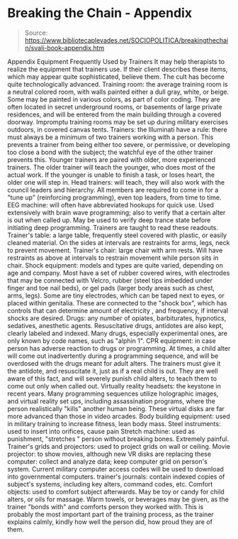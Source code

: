 # Breaking the Chain - Appendix

> Source: https://www.bibliotecapleyades.net/SOCIOPOLITICA/breakingthechain/svali-book-appendix.htm

Appendix
Equipment Frequently Used by Trainers
It may help therapists to realize the equipment that trainers use.
If their client describes these items, which may appear quite sophisticated,
believe them. The cult has become quite technologically advanced.
Training room: the average training room is a neutral colored room,
with walls painted either a dull gray, white, or beige. Some may be
painted in various colors, as part of color coding. They are often located
in secret underground rooms, or basements of large private residences,
and will be entered from the main building through a covered doorway.
Impromptu training rooms may be set up during military exercises outdoors,
in covered canvas tents.
Trainers: the Illuminati have a rule: there must always be a minimum
of two trainers working with a person. This prevents a trainer from
being either too severe, or permissive, or developing too close a bond
with the subject; the watchful eye of the other trainer prevents this.
Younger trainers are paired with older, more experienced trainers. The
older trainer will teach the younger, who does most of the actual work.
If the younger is unable to finish a task, or loses heart, the older
one will step in.
Head trainers: will teach, they will also work with the council leaders
and hierarchy. All members are required to come in for a "tune
up" (reinforcing programming), even top leaders, from time to time.
EEG machine: will often have abbreviated hookups for quick use. Used
extensively with brain wave programming; also to verify that a certain
alter is out when called up. May be used to verify deep trance state
before initiating deep programming. Trainers are taught to read these
readouts.
Trainer's table: a large table, frequently steel covered with plastic,
or easily cleaned material. On the sides at intervals are restraints
for arms, legs, neck to prevent movement.
Trainer's chair: large chair with arm rests. Will have restraints as
above at intervals to restrain movement while person sits in chair.
Shock equipment: models and types are quite varied, depending on age
and company. Most have a set of rubber covered wires, with electrodes
that may be connected with Velcro, rubber (steel tips imbedded under
finger and toe nail beds), or gel pads (larger body areas such as chest,
arms, legs). Some are tiny electrodes, which can be taped next to eyes,
or placed within genitalia. These are connected to the "shock box",
which has controls that can determine amount of electricity , and frequency,
if interval shocks are desired.
Drugs: any number of opiates, barbiturates, hypnotics, sedatives, anesthetic
agents. Resuscitative drugs, antidotes are also kept, clearly labeled
and indexed. Many drugs, especially experimental ones, are only known
by code names, such as "alphin 1".
CPR equipment: in case person has adverse reaction to drugs or programming.
At times, a child alter will come out inadvertently during a programming
sequence, and will be overdosed with the drugs meant for adult alters.
The trainers must give it the antidote, and resuscitate it, just as
if a real child is out. They are well aware of this fact, and will severely
punish child alters, to teach them to come out only when called out.
Virtually reality headsets: the keystone in recent years. Many programming
sequences utilize holographic images, and virtual reality set ups, including
assassination programs, where the person realistically "kills"
another human
being. These virtual disks are far more advanced than those in video
arcades.
Body building equipment: used in military training to increase fitness,
lean body mass.
Steel instruments: used to insert into orifices, cause pain
Stretch machine: used as punishment, "stretches " person
without breaking bones. Extremely painful.
Trainer's grids and projectors: used to project grids on wall or ceiling.
Movie projector: to show movies, although new VR disks are replacing
these computer: collect and analyze data; keep computer grid on person's
system. Current military computer access codes will be used to download
into governmental computers.
trainer's journals: contain indexed copies of subject's systems, including
key alters, command codes, etc.
Comfort objects: used to comfort subject afterwards. May be toy or
candy for child alters, or oils for massage. Warm towels, or beverages
may be given, as the trainer "bonds with" and comforts person
they worked with. This is probably the most important part of the training
process, as the trainer explains calmly, kindly how well the person
did, how proud they are of them.
